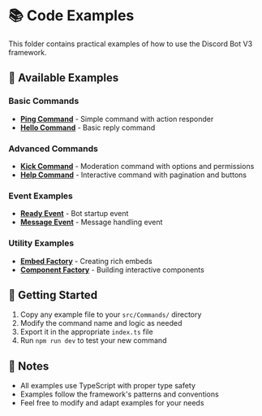 # 📚 Code Examples

This folder contains practical examples of how to use the Discord Bot V3 framework.

## 📁 Available Examples

### Basic Commands

- **[Ping Command](basic/ping-command.ts)** - Simple command with action responder
- **[Hello Command](basic/hello-command.ts)** - Basic reply command

### Advanced Commands

- **[Kick Command](advanced/kick-command.ts)** - Moderation command with options and permissions
- **[Help Command](advanced/help-command.ts)** - Interactive command with pagination and buttons

### Event Examples

- **[Ready Event](events/ready-event.ts)** - Bot startup event
- **[Message Event](events/message-event.ts)** - Message handling event

### Utility Examples

- **[Embed Factory](utilities/embed-examples.ts)** - Creating rich embeds
- **[Component Factory](utilities/component-examples.ts)** - Building interactive components

## 🚀 Getting Started

1. Copy any example file to your `src/Commands/` directory
2. Modify the command name and logic as needed
3. Export it in the appropriate `index.ts` file
4. Run `npm run dev` to test your new command

## 📝 Notes

- All examples use TypeScript with proper type safety
- Examples follow the framework's patterns and conventions
- Feel free to modify and adapt examples for your needs
